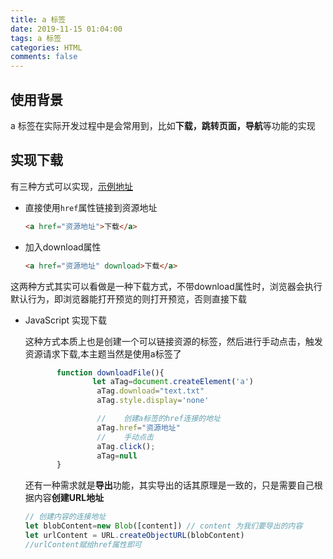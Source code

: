 ```yaml
---
title: a 标签
date: 2019-11-15 01:04:00
tags: a 标签
categories: HTML
comments: false
---
```


## 使用背景

a 标签在实际开发过程中是会常用到，比如**下载，跳转页面，导航**等功能的实现

## 实现下载

有三种方式可以实现，[示例地址](<https://tomoyd.github.io/hexo-blog/demos/aTag.html>)

- 直接使用`href`属性链接到资源地址

  ```html
  <a href="资源地址">下载</a>
  ```

- 加入download属性

  ```html
  <a href="资源地址" download>下载</a>
  ```

这两种方式其实可以看做是一种下载方式，不带download属性时，浏览器会执行默认行为，即浏览器能打开预览的则打开预览，否则直接下载

- JavaScript 实现下载

  这种方式本质上也是创建一个可以链接资源的标签，然后进行手动点击，触发资源请求下载,本主题当然是使用a标签了

  ```javascript
         function downloadFile(){
                 let aTag=document.createElement('a')
                  aTag.download="text.txt"
                  aTag.style.display='none'
  
                  //    创建a标签的href连接的地址
                  aTag.href="资源地址"
                  //    手动点击
                  aTag.click();
                  aTag=null
         }
  ```

  还有一种需求就是**导出**功能，其实导出的话其原理是一致的，只是需要自己根据内容**创建URL地址**

  ```javascript
  // 创建内容的连接地址
  let blobContent=new Blob([content]) // content 为我们要导出的内容
  let urlContent = URL.createObjectURL(blobContent)
  //urlContent赋给href属性即可
  ```

